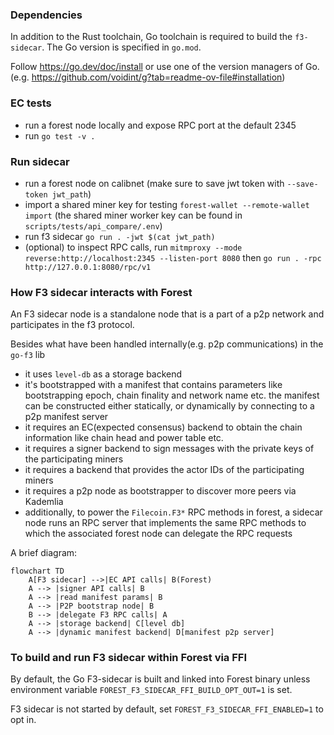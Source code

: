 ### Dependencies

In addition to the Rust toolchain, Go toolchain is required to build the
`f3-sidecar`. The Go version is specified in `go.mod`.

Follow https://go.dev/doc/install or use one of the version managers of Go.
(e.g. https://github.com/voidint/g?tab=readme-ov-file#installation)

### EC tests

- run a forest node locally and expose RPC port at the default 2345
- run `go test -v .`

### Run sidecar

- run a forest node on calibnet (make sure to save jwt token with
  `--save-token jwt_path`)
- import a shared miner key for testing `forest-wallet --remote-wallet import`
  (the shared miner worker key can be found in `scripts/tests/api_compare/.env`)
- run f3 sidecar `go run . -jwt $(cat jwt_path)`
- (optional) to inspect RPC calls, run
  `mitmproxy --mode reverse:http://localhost:2345 --listen-port 8080` then
  `go run . -rpc http://127.0.0.1:8080/rpc/v1`

### How F3 sidecar interacts with Forest

An F3 sidecar node is a standalone node that is a part of a p2p network and
participates in the f3 protocol.

Besides what have been handled internally(e.g. p2p communications) in the
`go-f3` lib

- it uses `level-db` as a storage backend
- it's bootstrapped with a manifest that contains parameters like bootstrapping
  epoch, chain finality and network name etc. the manifest can be constructed
  either statically, or dynamically by connecting to a p2p manifest server
- it requires an EC(expected consensus) backend to obtain the chain information
  like chain head and power table etc.
- it requires a signer backend to sign messages with the private keys of the
  participating miners
- it requires a backend that provides the actor IDs of the participating miners
- it requires a p2p node as bootstrapper to discover more peers via Kademlia
- additionally, to power the `Filecoin.F3*` RPC methods in forest, a sidecar
  node runs an RPC server that implements the same RPC methods to which the
  associated forest node can delegate the RPC requests

A brief diagram:

```mermaid
flowchart TD
    A[F3 sidecar] -->|EC API calls| B(Forest)
    A --> |signer API calls| B
    A --> |read manifest params| B
    A --> |P2P bootstrap node| B
    B --> |delegate F3 RPC calls| A
    A --> |storage backend| C[level db]
    A --> |dynamic manifest backend| D[manifest p2p server]
```

### To build and run F3 sidecar within Forest via FFI

By default, the Go F3-sidecar is built and linked into Forest binary unless
environment variable `FOREST_F3_SIDECAR_FFI_BUILD_OPT_OUT=1` is set.

F3 sidecar is not started by default, set `FOREST_F3_SIDECAR_FFI_ENABLED=1` to
opt in.
